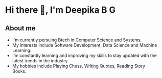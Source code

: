# Hi there 👋, I'm Deepika B G

## About me
- I'm currently persuing Btech in Computer Science and Systems.
- My interests include Software Development, Data Science and Machine  Learning.
- I’m constantly learning and improving my skills to stay updated with the latest trends in the industry.
- My hobbies include Playing Chess, Writing Quotes, Reading Story Books.






